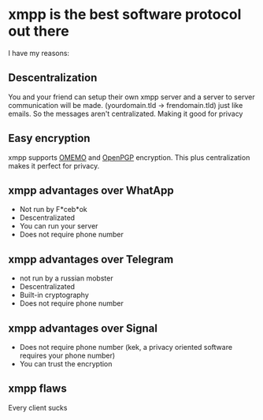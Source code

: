 # xmpp is the best software protocol out there

I have my reasons:

## Descentralization

You and your friend can setup their own xmpp server and a server to
server communication will be made. (yourdomain.tld -> frendomain.tld)
just like emails. So the messages aren't centralizated. Making it good
for privacy

## Easy encryption

xmpp supports [OMEMO](https://xmpp.org/extensions/xep-0384.html) and
[OpenPGP](https://xmpp.org/extensions/xep-0027.html) encryption. This
plus centralization makes it perfect for privacy.

## xmpp advantages over WhatApp

* Not run by F\*ceb\*ok
* Descentralizated
* You can run your server
* Does not require phone number

## xmpp advantages over Telegram

* not run by a russian mobster
* Descentralizated
* Built-in cryptography
* Does not require phone number

## xmpp advantages over Signal

* Does not require phone number (kek, a privacy oriented software
  requires your phone number)
* You can trust the encryption

## xmpp flaws

Every client sucks

